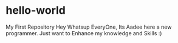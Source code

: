 # hello-world
My First Repository
Hey Whatsup EveryOne, Its Aadee here a new programmer. Just want to Enhance my knowledge and Skills :)
